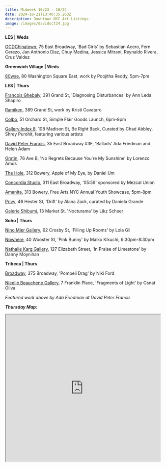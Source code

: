 ```yaml
---
title: Midweek 10/23 - 10/24
date: 2024-10-21T13:40:35.263Z
description: Downtown NYC Art Listings
image: /images/davidoct24.jpg
---
```

**L﻿ES | Weds**

[OCDChinatown](https://ocdchinatown.com/), 75 East Broadway, 'Bad Girls' by Sebastian Acero, Fern Cerezo, Jan Anthonio Diaz, Chuy Medina, Jessica Mitrani, Reynaldo Rivera, Cruz Valdez

**G﻿reenwich Village | Weds**

[80wse](https://80wse.org/), 80 Washington Square East, work by Poojitha Reddy, 5pm-7pm

**L﻿ES | Thurs**

[Francois Ghebaly](https://ghebaly.com/exhibitions/183-ann-leda-shapiro-diagnosing-disturbances/), 391 Grand St, 'Diagnosing Disturbances' by Ann Leda Shapiro

[Ramiken](http://www.ramikencrucible.com/), 389 Grand St, work by Kristi Cavataro

[Colbo](https://www.instagram.com/colbo.nyc), 51 Orchard St, Simple Flair Goods Launch, 6pm-9pm

[Gallery Index 8](https://www.instagram.com/galleryindex8/), 108 Madison St, Be Right Back, Curated by Chad Abbley, Shrey Purohit, featuring various artists

[David Peter Francis](https://davidpeterfrancis.com/ada-friedman-helen-adam), 35 East Broadway #3F, 'Ballads' Ada Friedman and Helen Adam

[Gratin](https://www.gratin.com/exhibitions/), 76 Ave B, 'No Regrets Because You're My Sunshine' by Lorenzo Amos

[T﻿he Hole](http://theholenyc.com/), 312 Bowery, Apple of My Eye, by Daniel Um

[Concordia Studio](https://concordiastudio.co/exhibits/), 311 East Broadway, '05:59' sponsored by Mezcal Union

[A﻿manita](https://spazioamanita.com/), 313 Bowery, Free Arts NYC Annual Youth Showcase, 5pm-8pm

[P﻿rivy](https://www.instagram.com/privy.nyc/), 46 Hester St, 'Drift' by Alana Zack, curated by Daniela Grande

[Galerie Shibumi](https://www.instagram.com/galerie.shibumi), 13 Market St, 'Nocturama' by Likz Scheer

**S﻿oho | Thurs**

[Nino Mier Gallery](https://www.miergallery.com/exhibitions/lola-gil2), 62 Crosby St, 'Filling Up Rooms' by Lola Gil

[Nowhere](https://www.nowhere-nyc.com/exhibitions/pink-bunny), 40 Wooster St, 'Pink Bunny' by Maiko Kikuchi, 6:30pm-8:30pm

[Nathalie Karg Gallery](https://nathaliekarg.com/exhibitions/91-in-praise-of-limestone-danny-moynihan/press_release_text/), 127 Elizabeth Street, 'In Praise of Limestone' by Danny Moynihan

**T﻿ribeca | Thurs**

[Broadway](https://broadwaygallery.nyc/exhibitions/59-in-the-project-room-niki-ford-pompeii-drag/), 375 Broadway, 'Pompeii Drag' by Niki Ford

[Nicelle Beauchene Gallery](https://nicellebeauchene.com/exhibitions/osnat-oliva/), 7 Franklin Place, 'Fragments of Light' by Osnat Oliva

*F﻿eatured work above by Ada Friedman at David Peter Francis*

***T﻿hursday Map:***

<iframe src="https://www.google.com/maps/d/u/1/embed?mid=1THiQF14trXrUWX7AuUPn06dmpiv89D8&ehbc=2E312F" width="100%" height="480"></iframe>
